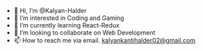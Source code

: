 - 👋 Hi, I’m @Kalyan-Halder
- 👀 I’m interested in Coding and Gaming
- 🌱 I’m currently learning React-Redux
- 💞️ I’m looking to collaborate on Web Development
- 📫 How to reach me via email. kalyankantihalder02@gmail.com

<!---
Kalyan-Halder/Kalyan-Halder is a ✨ special ✨ repository because its `README.md` (this file) appears on your GitHub profile.
You can click the Preview link to take a look at your changes.
--->
